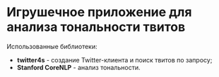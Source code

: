 # Игрушечное приложение для анализа тональности твитов

 Использованные библиотеки:
- **twitter4s** - создание Twitter-клиента и поиск твитов по запросу;
- **Stanford CoreNLP** - анализ тональности.

